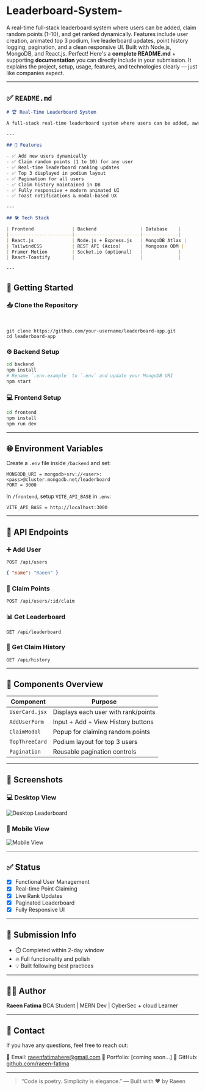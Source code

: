 # Leaderboard-System-
A real-time full-stack leaderboard system where users can be added, claim random points (1–10), and get ranked dynamically. Features include user creation, animated top 3 podium, live leaderboard updates, point history logging, pagination, and a clean responsive UI. Built with Node.js, MongoDB, and React.js.
Perfect! Here's a **complete README.md** + supporting **documentation** you can directly include in your submission. It explains the project, setup, usage, features, and technologies clearly — just like companies expect.

---

## ✅ `README.md`

```md
# 🏆 Real-Time Leaderboard System

A full-stack real-time leaderboard system where users can be added, awarded points through a claim system, and ranked dynamically. Built with **Node.js**, **MongoDB**, and **React.js** (with TailwindCSS & Framer Motion for UI polish).

---

## 📌 Features

- ✅ Add new users dynamically
- ✅ Claim random points (1 to 10) for any user
- ✅ Real-time leaderboard ranking updates
- ✅ Top 3 displayed in podium layout
- ✅ Pagination for all users
- ✅ Claim history maintained in DB
- ✅ Fully responsive + modern animated UI
- ✅ Toast notifications & modal-based UX

---

## 🛠️ Tech Stack

| Frontend              | Backend                | Database    |
|-----------------------|------------------------|-------------|
| React.js              | Node.js + Express.js   | MongoDB Atlas |
| TailwindCSS           | REST API (Axios)       | Mongoose ODM |
| Framer Motion         | Socket.io (optional)   |             |
| React-Toastify        |                        |             |

---

```


## 🚀 Getting Started

### 📥 Clone the Repository
````


git clone https://github.com/your-username/leaderboard-app.git
cd leaderboard-app
````

### ⚙️ Backend Setup

```bash
cd backend
npm install
# Rename `.env.example` to `.env` and update your MongoDB URI
npm start
```

### 💻 Frontend Setup

```bash
cd frontend
npm install
npm run dev
```

---

## 🌐 Environment Variables

Create a `.env` file inside `/backend` and set:

```
MONGODB_URI = mongodb+srv://<user>:<pass>@cluster.mongodb.net/leaderboard
PORT = 3000
```

In `/frontend`, setup `VITE_API_BASE` in `.env`:

```
VITE_API_BASE = http://localhost:3000
```

---

## 🎯 API Endpoints

### ➕ Add User

`POST /api/users`

```json
{ "name": "Raeen" }
```

### 🎁 Claim Points

`POST /api/users/:id/claim`

### 📊 Get Leaderboard

`GET /api/leaderboard`

### 📜 Get Claim History

`GET /api/history`

---

## 🧩 Components Overview

| Component      | Purpose                             |
| -------------- | ----------------------------------- |
| `UserCard.jsx` | Displays each user with rank/points |
| `AddUserForm`  | Input + Add + View History buttons  |
| `ClaimModal`   | Popup for claiming random points    |
| `TopThreeCard` | Podium layout for top 3 users       |
| `Pagination`   | Reusable pagination controls        |

---

## 📸 Screenshots

### 💻 Desktop View

![Desktop Leaderboard](./screenshots/leaderboard-desktop.png)

### 📱 Mobile View

![Mobile View](./screenshots/leaderboard-mobile.png)

---

## ✅ Status

* [x] Functional User Management
* [x] Real-time Point Claiming
* [x] Live Rank Updates
* [x] Paginated Leaderboard
* [x] Fully Responsive UI

---

## 🏁 Submission Info

* ⏱️ Completed within 2-day window
* 🔥 Full functionality and polish
* 💡 Built following best practices

---

## 🙋‍♀️ Author

**Raeen Fatima**
BCA Student | MERN Dev | CyberSec + cloud Learner

---

## 📧 Contact

If you have any questions, feel free to reach out:

📩 Email: [raeenfatimahere@gmail.com](mailto:raeenfatimahere@gmail.com)
🔗 Portfolio: \[coming soon...]
🔗 GitHub: [github.com/raeen-fatima](https://github.com/raeen-fatima)

---

> “Code is poetry. Simplicity is elegance.”
> — Built with ❤️ by Raeen

```
